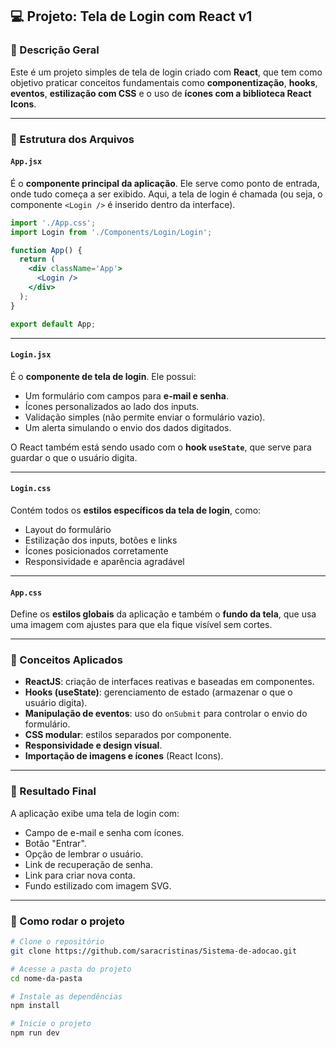 ## 💻 Projeto: Tela de Login com React v1

### 🧾 Descrição Geral

Este é um projeto simples de tela de login criado com **React**, que tem como objetivo praticar conceitos fundamentais como **componentização**, **hooks**, **eventos**, **estilização com CSS** e o uso de **ícones com a biblioteca React Icons**.

---

### 📁 Estrutura dos Arquivos

#### `App.jsx`

É o **componente principal da aplicação**. Ele serve como ponto de entrada, onde tudo começa a ser exibido. Aqui, a tela de login é chamada (ou seja, o componente `<Login />` é inserido dentro da interface).

```jsx
import './App.css';
import Login from './Components/Login/Login';

function App() {
  return (
    <div className='App'>
      <Login />
    </div>
  );
}

export default App;
```

---

#### `Login.jsx`

É o **componente de tela de login**. Ele possui:

* Um formulário com campos para **e-mail e senha**.
* Ícones personalizados ao lado dos inputs.
* Validação simples (não permite enviar o formulário vazio).
* Um alerta simulando o envio dos dados digitados.

O React também está sendo usado com o **hook `useState`**, que serve para guardar o que o usuário digita.

---

#### `Login.css`

Contém todos os **estilos específicos da tela de login**, como:

* Layout do formulário
* Estilização dos inputs, botões e links
* Ícones posicionados corretamente
* Responsividade e aparência agradável

---

#### `App.css`

Define os **estilos globais** da aplicação e também o **fundo da tela**, que usa uma imagem com ajustes para que ela fique visível sem cortes.

---

### 🧠 Conceitos Aplicados

* **ReactJS**: criação de interfaces reativas e baseadas em componentes.
* **Hooks (useState)**: gerenciamento de estado (armazenar o que o usuário digita).
* **Manipulação de eventos**: uso do `onSubmit` para controlar o envio do formulário.
* **CSS modular**: estilos separados por componente.
* **Responsividade e design visual**.
* **Importação de imagens e ícones** (React Icons).

---

### 🧪 Resultado Final

A aplicação exibe uma tela de login com:

* Campo de e-mail e senha com ícones.
* Botão "Entrar".
* Opção de lembrar o usuário.
* Link de recuperação de senha.
* Link para criar nova conta.
* Fundo estilizado com imagem SVG.

---

### 🚀 Como rodar o projeto

```bash
# Clone o repositório
git clone https://github.com/saracristinas/Sistema-de-adocao.git

# Acesse a pasta do projeto
cd nome-da-pasta

# Instale as dependências
npm install

# Inicie o projeto
npm run dev
```

